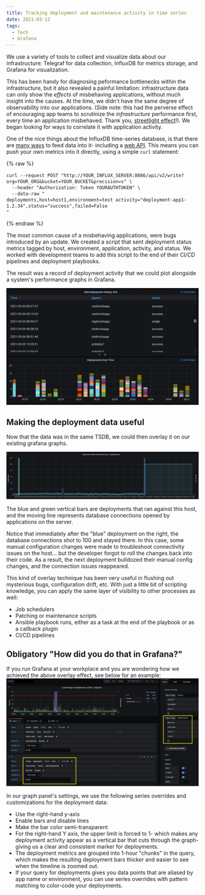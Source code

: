 ```yaml
---
title: Tracking deployment and maintenance activity in time series
date: 2021-03-12
tags:
  - Tech
  - Grafana
---
```


We use a variety of tools to collect and visualize data about our infrastructure: Telegraf for data collection, InfluxDB for metrics storage, and Grafana for visualization.

This has been handy for diagnosing peformance bottlenecks within the infrastructure, but it also revealed a painful limitation: infrastructure data can only show the *effects* of misbehaving applications, without much insight into the causes. At the time, we didn't have the same degree of observability into our applications. (Side note: this had the perverse effect of encouraging app teams to scrutinize the *infrastructure* performance first, every time an application misbehaved. Thank you, [streetlight effect](https://en.wikipedia.org/wiki/Streetlight_effect)!). We began looking for ways to correlate it with application activity.

One of the nice things about the InfluxDB time-series database, is that there are [many ways](https://docs.influxdata.com/influxdb/v2.0/write-data/developer-tools/) to feed data into it- including a [web API](https://docs.influxdata.com/influxdb/v2.0/write-data/developer-tools/api/). This means you can push your own metrics into it directly, using a simple `curl` statement:

{% raw %}
```shell
curl --request POST "http://YOUR_INFLUX_SERVER:8086/api/v2/write?org=YOUR_ORG&bucket=YOUR_BUCKET&precision=s" \
  --header "Authorization: Token YOURAUTHTOKEN" \
  --data-raw "
deployments,host=host1,environment=test activity="deployment-app1-1.2.34",status="success",failed=False
"
```
{% endraw %}

The most common cause of a misbehaving applications, were bugs introduced by an update. We created a script that sent deployment status metrics tagged by host, environment, application, activity, and status. We worked with development teams to add this script to the end of their CI/CD pipelines and deployment playbooks.

The result was a record of deployment activity that we could plot alongside a system's performance graphs in Grafana.

![2021-03-12-grafana-2.png](/assets/images/2021-03-12-grafana-2.png)

## Making the deployment data useful

Now that the data was in the same TSDB, we could then overlay it on our existing grafana graphs.

![2021-03-12-grafana-1.png](/assets/images/2021-03-12-grafana-1.png)

The blue and green vertical bars are deployments that ran against this host, and the moving line represents database connections opened by applications on the server.

Notice that immediately after the "blue" deployment on the right, the database connections shot to 100 and stayed there. In this case, some manual configuration changes were made to troubleshoot connectivity issues on the host... but the developer forgot to roll the changes back into their code. As a result, the next deployment bulldozed their manual config changes, and the connection issues reappeared.

This kind of overlay technique has been very useful in flushing out mysterious bugs, configuration drift, etc. With just a little bit of scripting knowledge, you can apply the same layer of visibility to other processes as well:

* Job schedulers
* Patching or maintenance scripts
* Ansible playbook runs, either as a task at the end of the playbook or as a callback plugin
* CI/CD pipelines

## Obligatory "How did you do that in Grafana?"
If you run Grafana at your workplace and you are wondering how we achieved the above overlay effect, see below for an example:
![2021-03-12-grafana-3.png](/assets/images/2021-03-12-grafana-3.png)

In our graph panel's settings, we use the following series overrides and customizations for the deployment data:

* Use the right-hand y-axis
* Enable bars and disable lines
* Make the bar color semi-transparent
* For the right-hand Y axis, the upper limit is forced to 1- which makes any deployment activity appear as a vertical bar that cuts through the graph- giving us a clear and consistent marker for deployments.
* The deployment metrics are grouped into 1-hour "chunks" in the query, which makes the resulting deployment bars thicker and easier to see when the timeline is zoomed out.
* If your query for deployments gives you data points that are aliased by app name or environment, you can use series overrides with pattern matching to color-code your deployments.

